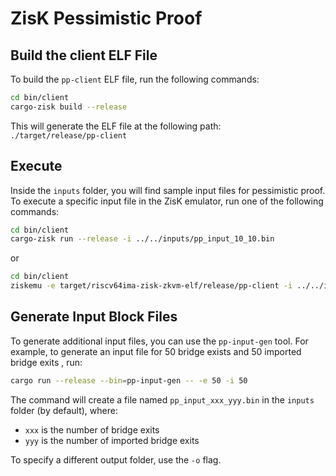 # ZisK Pessimistic Proof

## Build the client ELF File

To build the `pp-client` ELF file, run the following commands:

```bash
cd bin/client
cargo-zisk build --release
```

This will generate the ELF file at the following path:  
`./target/release/pp-client`

## Execute

Inside the `inputs` folder, you will find sample input files for pessimistic proof. To execute a specific input file in the ZisK emulator, run one of the following commands:

```bash
cd bin/client
cargo-zisk run --release -i ../../inputs/pp_input_10_10.bin
```

or

```bash
cd bin/client
ziskemu -e target/riscv64ima-zisk-zkvm-elf/release/pp-client -i ../../inputs/pp_input_10_10.bin
```

## Generate Input Block Files

To generate additional input files, you can use the `pp-input-gen` tool. For example, to generate an input file for 50 bridge exists and 50 imported bridge exits , run:

```bash
cargo run --release --bin=pp-input-gen -- -e 50 -i 50
```

The command will create a file named `pp_input_xxx_yyy.bin` in the `inputs` folder (by default), where:
- `xxx` is the number of bridge exits
- `yyy` is the number of imported bridge exits

To specify a different output folder, use the `-o` flag.